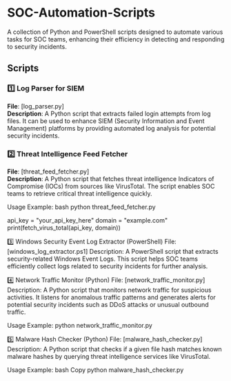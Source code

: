 # SOC-Automation-Scripts

A collection of Python and PowerShell scripts designed to automate various tasks for SOC teams, enhancing their efficiency in detecting and responding to security incidents.

## Scripts

### 1️⃣ Log Parser for SIEM
**File**: [log_parser.py]  
**Description**: A Python script that extracts failed login attempts from log files. It can be used to enhance SIEM (Security Information and Event Management) platforms by providing automated log analysis for potential security incidents.

### 2️⃣ Threat Intelligence Feed Fetcher
**File**: [threat_feed_fetcher.py]  
**Description**: A Python script that fetches threat intelligence Indicators of Compromise (IOCs) from sources like VirusTotal. The script enables SOC teams to retrieve critical threat intelligence quickly.

Usage Example:
bash
python threat_feed_fetcher.py

api_key = "your_api_key_here"
domain = "example.com"
print(fetch_virus_total(api_key, domain))

3️⃣ Windows Security Event Log Extractor (PowerShell)
File: [windows_log_extractor.ps1]
Description: A PowerShell script that extracts security-related Windows Event Logs. This script helps SOC teams efficiently collect logs related to security incidents for further analysis.

4️⃣ Network Traffic Monitor (Python)
File: [network_traffic_monitor.py]
Description: A Python script that monitors network traffic for suspicious activities. It listens for anomalous traffic patterns and generates alerts for potential security incidents such as DDoS attacks or unusual outbound traffic.

Usage Example:
python network_traffic_monitor.py

5️⃣ Malware Hash Checker (Python)
File: [malware_hash_checker.py]
Description: A Python script that checks if a given file hash matches known malware hashes by querying threat intelligence services like VirusTotal.

Usage Example:
bash
Copy
python malware_hash_checker.py

